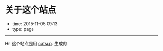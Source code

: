 # 关于这个站点

- time: 2015-11-05 09:13
- type: page

----

Hi!
这个站点是用 [catsup](https://github.com/whtsky/catsup). 生成的
